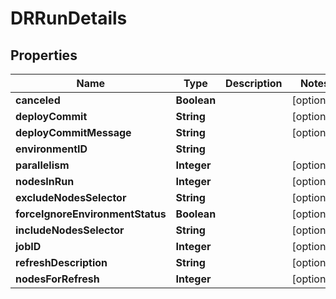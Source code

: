 

# DRRunDetails


## Properties

| Name | Type | Description | Notes |
|------------ | ------------- | ------------- | -------------|
|**canceled** | **Boolean** |  |  [optional] |
|**deployCommit** | **String** |  |  [optional] |
|**deployCommitMessage** | **String** |  |  [optional] |
|**environmentID** | **String** |  |  |
|**parallelism** | **Integer** |  |  [optional] |
|**nodesInRun** | **Integer** |  |  [optional] |
|**excludeNodesSelector** | **String** |  |  [optional] |
|**forceIgnoreEnvironmentStatus** | **Boolean** |  |  [optional] |
|**includeNodesSelector** | **String** |  |  [optional] |
|**jobID** | **Integer** |  |  [optional] |
|**refreshDescription** | **String** |  |  [optional] |
|**nodesForRefresh** | **Integer** |  |  [optional] |



